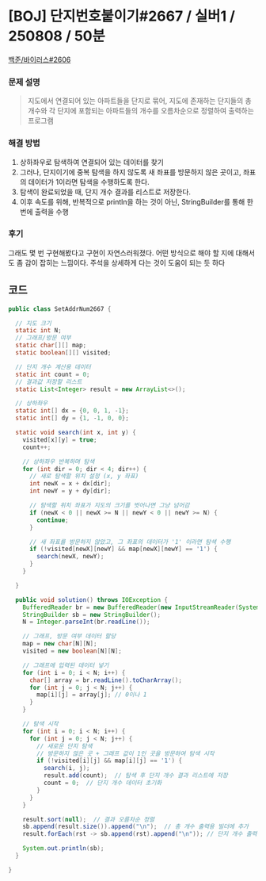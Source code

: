 # [BOJ] 단지번호붙이기#2667 / 실버1 / 250808 / 50분

[백준/바이러스#2606](https://www.acmicpc.net/problem/2667)

### 문제 설명

> 지도에서 연결되어 있는 아파트들을 단지로 묶어, 지도에 존재하는 단지들의 총 개수와 각 단지에 포함되는 아파트들의 개수를 오름차순으로 정렬하여 출력하는 프로그램

### 해결 방법

1. 상하좌우로 탐색하여 연결되어 있는 데이터를 찾기
2. 그러나, 단지이기에 중복 탐색을 하지 않도록 새 좌표를 방문하지 않은 곳이고, 좌표의 데이터가 1이라면 탐색을 수행하도록 한다.
3. 탐색이 완료되었을 때, 단지 개수 결과를 리스트로 저장한다.
4. 이후 속도를 위해, 반복적으로 println을 하는 것이 아닌, StringBuilder를 통해 한 번에 출력을 수행

### 후기

그래도 몇 번 구현해봤다고 구현이 자연스러워졌다.
어떤 방식으로 해야 할 지에 대해서도 좀 감이 잡히는 느낌이다.
주석을 상세하게 다는 것이 도움이 되는 듯 하다

## 코드

```java
public class SetAddrNum2667 {

  // 지도 크기
  static int N;
  // 그래프/방문 여부
  static char[][] map;
  static boolean[][] visited;

  // 단지 개수 계산용 데이터
  static int count = 0;
  // 결과값 저장할 리스트
  static List<Integer> result = new ArrayList<>();

  // 상하좌우
  static int[] dx = {0, 0, 1, -1};
  static int[] dy = {1, -1, 0, 0};

  static void search(int x, int y) {
    visited[x][y] = true;
    count++;

    // 상하좌우 반복하며 탐색
    for (int dir = 0; dir < 4; dir++) {
      // 새로 탐색할 위치 설정 (x, y 좌표)
      int newX = x + dx[dir];
      int newY = y + dy[dir];

      // 탐색할 위치 좌표가 지도의 크기를 벗어나면 그냥 넘어감
      if (newX < 0 || newX >= N || newY < 0 || newY >= N) {
        continue;
      }

      // 새 좌표를 방문하지 않았고, 그 좌표의 데이터가 '1' 이라면 탐색 수행
      if (!visited[newX][newY] && map[newX][newY] == '1') {
        search(newX, newY);
      }
    }

  }

  public void solution() throws IOException {
    BufferedReader br = new BufferedReader(new InputStreamReader(System.in));
    StringBuilder sb = new StringBuilder();
    N = Integer.parseInt(br.readLine());

    // 그래프, 방문 여부 데이터 할당
    map = new char[N][N];
    visited = new boolean[N][N];

    // 그래프에 입력된 데이터 넣기
    for (int i = 0; i < N; i++) {
      char[] array = br.readLine().toCharArray();
      for (int j = 0; j < N; j++) {
        map[i][j] = array[j]; // 0이나 1
      }
    }

    // 탐색 시작
    for (int i = 0; i < N; i++) {
      for (int j = 0; j < N; j++) {
        // 새로운 단지 탐색
        // 방문하지 않은 곳 + 그래프 값이 1인 곳을 방문하여 탐색 시작
        if (!visited[i][j] && map[i][j] == '1') {
          search(i, j);
          result.add(count);  // 탐색 후 단지 개수 결과 리스트에 저장
          count = 0;  // 단지 개수 데이터 초기화
        }
      }
    }

    result.sort(null);  // 결과 오름차순 정렬
    sb.append(result.size()).append("\n");  // 총 개수 출력용 빌더에 추가
    result.forEach(rst -> sb.append(rst).append("\n")); // 단지 개수 출력용 빌더에 반복하여 추가

    System.out.println(sb);
  }

}

```
